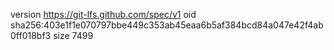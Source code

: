 version https://git-lfs.github.com/spec/v1
oid sha256:403e1f1e070797bbe449c353ab45eaa6b5af384bcd84a047e42f4ab0ff018bf3
size 7499
